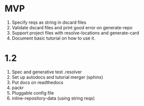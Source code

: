 # MVP
1. Specify reqs as string in dscard files
2. Validate dscard files and print good error on generate-repo
3. Support project files with resolve-locations and generate-card
4. Document basic tutorial on how to use it.
# 1.2
1. Spec and generative test .resolver
2. Set up autodocs and tutorial merger (sphinx)
3. Put docs on readthedocs
4. packr
5. Pluggable config file
6. inline-repository-data (using string reqs)


